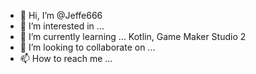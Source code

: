 - 👋 Hi, I’m @Jeffe666
- 👀 I’m interested in ...
- 🌱 I’m currently learning ... Kotlin, Game Maker Studio 2
- 💞️ I’m looking to collaborate on ...
- 📫 How to reach me ...

<!---
Jeffe666/Jeffe666 is a ✨ special ✨ repository because its `README.md` (this file) appears on your GitHub profile.
You can click the Preview link to take a look at your changes.
--->
